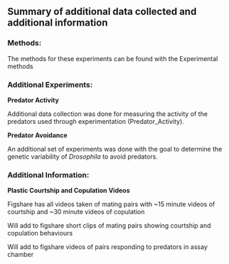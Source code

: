 ## Summary of additional data collected and additional information

### Methods:

  The methods for these experiments can be found with the Experimental methods

### Additional Experiments:
  
  **Predator Activity**
  
  Additional data collection was done for measuring the activity of the predators used through experimentation (Predator_Activity). 
  
  **Predator Avoidance**
  
  An additional set of experiments was done with the goal to determine the genetic variability of *Drosophila* to avoid predators.
  
### Additional Information:

  **Plastic Courtship and Copulation Videos**
  
  Figshare has all videos taken of mating pairs with ~15 minute videos of courtship and ~30 minute videos of copulation
  
  Will add to figshare short clips of mating pairs showing courtship and copulation behaviours
  
  Will add to figshare videos of pairs responding to predators in assay chamber
  
  